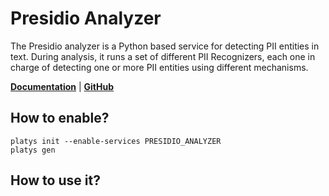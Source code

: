 # Presidio Analyzer

The Presidio analyzer is a Python based service for detecting PII entities in text. During analysis, it runs a set of different PII Recognizers, each one in charge of detecting one or more PII entities using different mechanisms.

**[Documentation](https://github.com/microsoft/presidio/tree/main/presidio-analyzer)** | **[GitHub](https://github.com/microsoft/presidio/tree/main/presidio-analyzer)**

## How to enable?

```
platys init --enable-services PRESIDIO_ANALYZER
platys gen
```

## How to use it?
